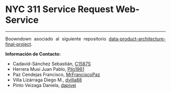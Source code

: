 # NYC 311 Service Request Web-Service
***

<div align="justify">

Boowndown asociado al siguiente repositorio [data-product-architecture-final-project](https://github.com/dapivei/data-product-architecture-final-project).


**Información de Contacto:**

- Cadavid-Sánchez Sebastián, [C1587S](https://github.com/C1587S)
- Herrera Musi Juan Pablo, [Pilo1961](https://github.com/Pilo1961)
- Paz Cendejas Francisco, [MrFranciscoPaz](https://github.com/MrFranciscoPaz)
- Villa Lizárraga Diego M., [dvilla88](https://github.com/dvilla88)
- Pinto Veizaga Daniela, [dapivei](https://github.com/dapivei)

